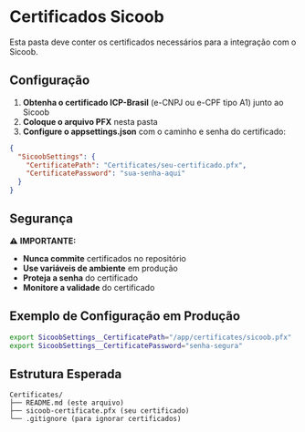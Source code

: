 # Certificados Sicoob

Esta pasta deve conter os certificados necessários para a integração com o Sicoob.

## Configuração

1. **Obtenha o certificado ICP-Brasil** (e-CNPJ ou e-CPF tipo A1) junto ao Sicoob
2. **Coloque o arquivo PFX** nesta pasta
3. **Configure o appsettings.json** com o caminho e senha do certificado:

```json
{
  "SicoobSettings": {
    "CertificatePath": "Certificates/seu-certificado.pfx",
    "CertificatePassword": "sua-senha-aqui"
  }
}
```

## Segurança

⚠️ **IMPORTANTE:**
- **Nunca commite** certificados no repositório
- **Use variáveis de ambiente** em produção
- **Proteja a senha** do certificado
- **Monitore a validade** do certificado

## Exemplo de Configuração em Produção

```bash
export SicoobSettings__CertificatePath="/app/certificates/sicoob.pfx"
export SicoobSettings__CertificatePassword="senha-segura"
```

## Estrutura Esperada

```
Certificates/
├── README.md (este arquivo)
├── sicoob-certificate.pfx (seu certificado)
└── .gitignore (para ignorar certificados)
```
